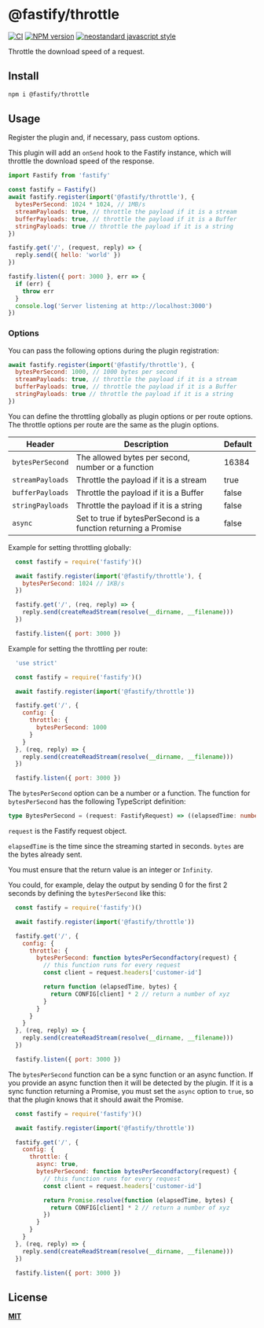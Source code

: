 # @fastify/throttle

[![CI](https://github.com/fastify/fastify-throttle/actions/workflows/ci.yml/badge.svg?branch=master)](https://github.com/fastify/fastify-throttle/actions/workflows/ci.yml)
[![NPM version](https://img.shields.io/npm/v/@fastify/throttle.svg?style=flat)](https://www.npmjs.com/package/@fastify/throttle)
[![neostandard javascript style](https://img.shields.io/badge/code_style-neostandard-brightgreen?style=flat)](https://github.com/neostandard/neostandard)

Throttle the download speed of a request.

## Install
```sh
npm i @fastify/throttle
```

## Usage
Register the plugin and, if necessary, pass custom options.

This plugin will add an `onSend` hook to the Fastify instance, which will throttle the download speed of the response.
```js
import Fastify from 'fastify'

const fastify = Fastify()
await fastify.register(import('@fastify/throttle'), {
  bytesPerSecond: 1024 * 1024, // 1MB/s
  streamPayloads: true, // throttle the payload if it is a stream
  bufferPayloads: true, // throttle the payload if it is a Buffer
  stringPayloads: true // throttle the payload if it is a string
})

fastify.get('/', (request, reply) => {
  reply.send({ hello: 'world' })
})

fastify.listen({ port: 3000 }, err => {
  if (err) {
    throw err
  }
  console.log('Server listening at http://localhost:3000')
})
```

### Options

You can pass the following options during the plugin registration:
```js
await fastify.register(import('@fastify/throttle'), {
  bytesPerSecond: 1000, // 1000 bytes per second
  streamPayloads: true, // throttle the payload if it is a stream
  bufferPayloads: true, // throttle the payload if it is a Buffer
  stringPayloads: true // throttle the payload if it is a string
})
```

You can define the throttling globally as plugin options or per route options.
The throttle options per route are the same as the plugin options.

| Header | Description | Default |
|--------|-------------|---------|
| `bytesPerSecond` | The allowed bytes per second, number or a function | 16384 |
| `streamPayloads` | Throttle the payload if it is a stream | true |
| `bufferPayloads` | Throttle the payload if it is a Buffer | false |
| `stringPayloads` | Throttle the payload if it is a string | false |
| `async` | Set to true if bytesPerSecond is a function returning a Promise | false |

Example for setting throttling globally:

```js
  const fastify = require('fastify')()

  await fastify.register(import('@fastify/throttle'), {
    bytesPerSecond: 1024 // 1KB/s
  })

  fastify.get('/', (req, reply) => {
    reply.send(createReadStream(resolve(__dirname, __filename)))
  })

  fastify.listen({ port: 3000 })
```

Example for setting the throttling per route:

```js
  'use strict'

  const fastify = require('fastify')()

  await fastify.register(import('@fastify/throttle'))

  fastify.get('/', {
    config: {
      throttle: {
        bytesPerSecond: 1000
      }
    }
  }, (req, reply) => {
    reply.send(createReadStream(resolve(__dirname, __filename)))
  })

  fastify.listen({ port: 3000 })
```

The `bytesPerSecond` option can be a number or a function. The function for `bytesPerSecond` has the following TypeScript definition:

```typescript
type BytesPerSecond = (request: FastifyRequest) => ((elapsedTime: number, bytes: number) => number) | Promise<((elapsedTime: number, bytes: number) => number)>
```

`request` is the Fastify request object.

`elapsedTime` is the time since the streaming started in seconds.
`bytes` are the bytes already sent.

You must ensure that the return value is an integer or `Infinity`.

You could, for example, delay the output by sending 0 for the first 2 seconds by defining
the `bytesPerSecond` like this:

```js
  const fastify = require('fastify')()

  await fastify.register(import('@fastify/throttle'))

  fastify.get('/', {
    config: {
      throttle: {
        bytesPerSecond: function bytesPerSecondfactory(request) {
          // this function runs for every request
          const client = request.headers['customer-id']

          return function (elapsedTime, bytes) {
            return CONFIG[client] * 2 // return a number of xyz
          }
        }
      }
    }
  }, (req, reply) => {
    reply.send(createReadStream(resolve(__dirname, __filename)))
  })

  fastify.listen({ port: 3000 })
```

The `bytesPerSecond` function can be a sync function or an async function. If you provide an async function then it will be detected by the plugin. If it is a sync function returning a Promise, you must set the `async` option to `true`, so that the plugin knows that it should await the Promise.

```js
  const fastify = require('fastify')()

  await fastify.register(import('@fastify/throttle'))

  fastify.get('/', {
    config: {
      throttle: {
        async: true,
        bytesPerSecond: function bytesPerSecondfactory(request) {
          // this function runs for every request
          const client = request.headers['customer-id']

          return Promise.resolve(function (elapsedTime, bytes) {
            return CONFIG[client] * 2 // return a number of xyz
          })
        }
      }
    }
  }, (req, reply) => {
    reply.send(createReadStream(resolve(__dirname, __filename)))
  })

  fastify.listen({ port: 3000 })
```

<a name="license"></a>
## License
**[MIT](https://github.com/fastify/fastify-throttle/blob/master/LICENSE)**
